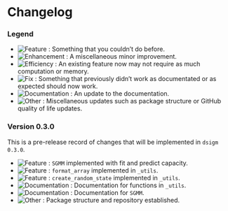 # Changelog

### Legend

- ![Feature](https://img.shields.io/badge/-Feature-blueviolet) : Something that you couldn’t do before.
- ![Enhancement](https://img.shields.io/badge/-Enhancement-purple) : A miscellaneous minor improvement.
- ![Efficiency](https://img.shields.io/badge/-Efficiency-indigo) : An existing feature now may not require as much computation or memory.
- ![Fix](https://img.shields.io/badge/-Fix-red) : Something that previously didn’t work as documentated or as expected should now work.
- ![Documentation](https://img.shields.io/badge/-Documentation-blue) : An update to the documentation.
- ![Other](https://img.shields.io/badge/-Other-lightgrey) : Miscellaneous updates such as package structure or GitHub quality of life updates.

### Version 0.3.0
This is a pre-release record of changes that will be implemented in `dsigm 0.3.0`.

- ![Feature](https://img.shields.io/badge/-Feature-blueviolet) : `SGMM` implemented with fit and predict capacity.
- ![Feature](https://img.shields.io/badge/-Feature-blueviolet) : `format_array` implemented in `_utils`.
- ![Feature](https://img.shields.io/badge/-Feature-blueviolet) : `create_random_state` implemented in `_utils`.
- ![Documentation](https://img.shields.io/badge/-Documentation-blue) : Documentation for functions in `_utils`.
- ![Documentation](https://img.shields.io/badge/-Documentation-blue) : Documentation for `SGMM`.
- ![Other](https://img.shields.io/badge/-Other-lightgrey) : Package structure and repository established.
